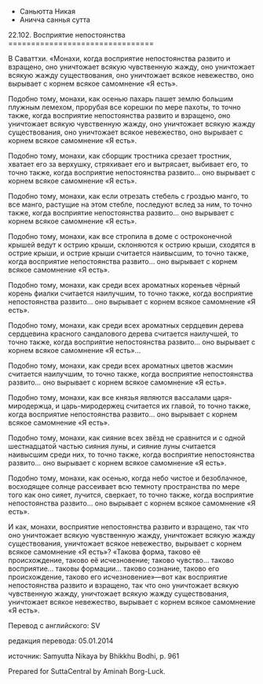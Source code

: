









* Саньютта Никая
* Аничча саннья сутта


22\.102\. Восприятие непостоянства
\=\=\=\=\=\=\=\=\=\=\=\=\=\=\=\=\=\=\=\=\=\=\=\=\=\=\=\=\=\=\=\=



В Саваттхи\. «Монахи, когда восприятие непостоянства развито и взращено, оно уничтожает всякую чувственную жажду, оно уничтожает всякую жажду существования, оно уничтожает всякое невежество, оно вырывает с корнем всякое самомнение «Я есть»\.


Подобно тому, монахи, как осенью пахарь пашет землю большим плужным лемехом, прорубая все корешки по мере пахоты, то точно также, когда восприятие непостоянства развито и взращено, оно уничтожает всякую чувственную жажду, оно уничтожает всякую жажду существования, оно уничтожает всякое невежество, оно вырывает с корнем всякое самомнение «Я есть»\.


Подобно тому, монахи, как сборщик тростника срезает тростник, хватает его за верхушку, стряхивает его и вытрясает, выбивает его, то точно также, когда восприятие непостоянства развито… оно вырывает с корнем всякое самомнение «Я есть»\.


Подобно тому, монахи, как если отрезать стебель с гроздью манго, то все манго, растущие на этом стебле, последуют вслед за ним, то точно также, когда восприятие непостоянства развито… оно вырывает с корнем всякое самомнение «Я есть»\.


Подобно тому, монахи, как все стропила в доме с остроконечной крышей ведут к острию крыши, склоняются к острию крыши, сходятся в острие крыши, и острие крыши считается наивысшим, то точно также, когда восприятие непостоянства развито… оно вырывает с корнем всякое самомнение «Я есть»\.


Подобно тому, монахи, как среди всех ароматных кореньев чёрный корень фиалки считается наилучшим, то точно также, когда восприятие непостоянства развито… оно вырывает с корнем всякое самомнение «Я есть»\.


Подобно тому, монахи, как среди всех ароматных сердцевин дерева сердцевина красного сандалового дерева считается наилучшей, то точно также, когда восприятие непостоянства развито… оно вырывает с корнем всякое самомнение «Я есть»…


Подобно тому, монахи, как среди всех ароматных цветов жасмин считается наилучшим, то точно также, когда восприятие непостоянства развито… оно вырывает с корнем всякое самомнение «Я есть»\.


Подобно тому, монахи, как все князья являются вассалами царя\-миродержца, и царь\-миродержец считается их главой, то точно также, когда восприятие непостоянства развито… оно вырывает с корнем всякое самомнение «Я есть»\.


Подобно тому, монахи, как сияние всех звёзд не сравнится и с одной шестнадцатой частью сияния луны, и сияние луны считается наивысшим среди них, то точно также, когда восприятие непостоянства развито… оно вырывает с корнем всякое самомнение «Я есть»\.


Подобно тому, монахи, как осенью, когда небо чистое и безоблачное, восходящее солнце рассеивает всю темноту пространства по мере того как оно сияет, лучится, сверкает, то точно также, когда восприятие непостоянства развито… оно вырывает с корнем всякое самомнение «Я есть»\.


И как, монахи, восприятие непостоянства развито и взращено, так что оно уничтожает всякую чувственную жажду, уничтожает всякую жажду существования, уничтожает всякое невежество, вырывает с корнем всякое самомнение «Я есть»? «Такова форма, таково её происхождение, таково её исчезновение; таково чувство… таково восприятие… таковы формации… таково сознание, таково его происхождение, таково его исчезновение»—вот как восприятие непостоянства развито и взращено, так что оно уничтожает всякую чувственную жажду, уничтожает всякую жажду существования, уничтожает всякое невежество, вырывает с корнем всякое самомнение «Я есть»\.



Перевод с английского: SV


редакция перевода: 05\.01\.2014


источник: Samyutta Nikaya by Bhikkhu Bodhi, p\. 961


Prepared for SuttaCentral by Aminah Borg\-Luck\.







